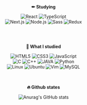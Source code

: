 
<!--
Here are some ideas to get you started:

- 🔭 I’m currently working on ...
- 🌱 I’m currently learning ...
- 👯 I’m looking to collaborate on ...
- 🤔 I’m looking for help with ...
- 💬 Ask me about ...
- 📫 How to reach me: ...
- 😄 Pronouns: ...
- ⚡ Fun fact: ...
-->
<div align=center>

<!--
<b>🌱 Skill </b>

![HTML5](https://img.shields.io/badge/-HTML5-F05032?style=flat&logo=HTML5&logoColor=white)
![CSS3](https://img.shields.io/badge/CSS3-1572B6?style=flat&logo=CSS3&logoColor=white)
![JavaScript](https://img.shields.io/badge/JavaScript-F7DF1E?style=flat&logo=JavaScript&logoColor=white)
![React](https://img.shields.io/badge/React-61DAFB?style=flat&logo=React&logoColor=white)
![Node.js](https://img.shields.io/badge/Node.js-339933?style=flat&logo=Node.js&logoColor=white)
<br>
![TypeScript](https://img.shields.io/badge/TypeScript-3178C6?style=flat&logo=TypeScript&logoColor=white)
![Next.js](https://img.shields.io/badge/Next.js-000000?style=flat&logo=Next.js&logoColor=white)
![Python](https://img.shields.io/badge/Python-3776AB?style=flat&logo=Python&logoColor=F7DF1E)
![C++](https://img.shields.io/badge/C++-00599C?style=flat&logo=cplusplus&logoColor=white)

<br><br>
-->

<br><br>
<b>✏ Studying </b>

![React](https://img.shields.io/badge/React-61DAFB?style=flat&logo=React&logoColor=white)
![TypeScript](https://img.shields.io/badge/TypeScript-3178C6?style=flat&logo=TypeScript&logoColor=white)
<br>
![Next.js](https://img.shields.io/badge/Next.js-000000?style=flat&logo=Next.js&logoColor=white)
![Node.js](https://img.shields.io/badge/Node.js-339933?style=flat&logo=Node.js&logoColor=white)
![Sass](https://img.shields.io/badge/Sass-CC6699?style=flat&logo=Sass&logoColor=white)
![Redux](https://img.shields.io/badge/Redux-764ABC?style=flat&logo=Redux&logoColor=white)

<br><br>

<b>📝 What I studied </b>

![HTML5](https://img.shields.io/badge/-HTML5-F05032?style=flat&logo=HTML5&logoColor=white)
![CSS3](https://img.shields.io/badge/CSS3-1572B6?style=flat&logo=CSS3&logoColor=white)
![JavaScript](https://img.shields.io/badge/JavaScript-F7DF1E?style=flat&logo=JavaScript&logoColor=white)
<br>
![C](https://img.shields.io/badge/C-A8B9CC?style=flat&logo=c&logoColor=white)
![C++](https://img.shields.io/badge/C++-00599C?style=flat&logo=cplusplus&logoColor=white)
![JAVA](https://img.shields.io/badge/java-007396?style=flat&logo=CoffeeScript&logoColor=white)
![Python](https://img.shields.io/badge/Python-3776AB?style=flat&logo=Python&logoColor=F7DF1E)
<br>
![Linux](https://img.shields.io/badge/linux-FCC624?style=flat&logo=Linux&logoColor=navy)
![Ubuntu](https://img.shields.io/badge/Ubuntu-E95420?style=flat&logo=Ubuntu&logoColor=white)
![Vim](https://img.shields.io/badge/Vim-019733?style=flat&logo=Vim&logoColor=white)
![MySQL](https://img.shields.io/badge/MySQL-4479A1?style=flat&logo=MySQL&logoColor=white)


<br><br>
<b>🔥 Github states </b>

![Anurag's GitHub stats](https://github-readme-stats.vercel.app/api?username=leedahye2001&show_icons=true&theme=tokyonight)
</div>

